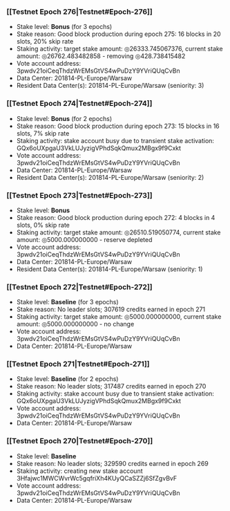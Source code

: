 ### [[Testnet Epoch 276|Testnet#Epoch-276]]
* Stake level: **Bonus** (for 3 epochs)
* Stake reason: Good block production during epoch 275: 16 blocks in 20 slots, 20% skip rate
* Staking activity: target stake amount: ◎26333.745067376, current stake amount: ◎26762.483482858 - removing ◎428.738415482
* Vote account address: 3pwdv21oiCeqThdzWrEMsGtVS4wPuDzY9YVriQUqCvBn
* Data Center: 201814-PL-Europe/Warsaw
* Resident Data Center(s): 201814-PL-Europe/Warsaw (seniority: 3)
### [[Testnet Epoch 274|Testnet#Epoch-274]]
* Stake level: **Bonus** (for 2 epochs)
* Stake reason: Good block production during epoch 273: 15 blocks in 16 slots, 7% skip rate
* Staking activity: stake account busy due to transient stake activation: GQx6oUXpgaU3VkLUJyzigVPhdSqkQmux2MBgx9f9Cxkt
* Vote account address: 3pwdv21oiCeqThdzWrEMsGtVS4wPuDzY9YVriQUqCvBn
* Data Center: 201814-PL-Europe/Warsaw
* Resident Data Center(s): 201814-PL-Europe/Warsaw (seniority: 2)
### [[Testnet Epoch 273|Testnet#Epoch-273]]
* Stake level: **Bonus**
* Stake reason: Good block production during epoch 272: 4 blocks in 4 slots, 0% skip rate
* Staking activity: target stake amount: ◎26510.519050774, current stake amount: ◎5000.000000000 - reserve depleted
* Vote account address: 3pwdv21oiCeqThdzWrEMsGtVS4wPuDzY9YVriQUqCvBn
* Data Center: 201814-PL-Europe/Warsaw
* Resident Data Center(s): 201814-PL-Europe/Warsaw (seniority: 1)
### [[Testnet Epoch 272|Testnet#Epoch-272]]
* Stake level: **Baseline** (for 3 epochs)
* Stake reason: No leader slots; 307619 credits earned in epoch 271
* Staking activity: target stake amount: ◎5000.000000000, current stake amount: ◎5000.000000000 - no change
* Vote account address: 3pwdv21oiCeqThdzWrEMsGtVS4wPuDzY9YVriQUqCvBn
* Data Center: 201814-PL-Europe/Warsaw
### [[Testnet Epoch 271|Testnet#Epoch-271]]
* Stake level: **Baseline** (for 2 epochs)
* Stake reason: No leader slots; 317487 credits earned in epoch 270
* Staking activity: stake account busy due to transient stake activation: GQx6oUXpgaU3VkLUJyzigVPhdSqkQmux2MBgx9f9Cxkt
* Vote account address: 3pwdv21oiCeqThdzWrEMsGtVS4wPuDzY9YVriQUqCvBn
* Data Center: 201814-PL-Europe/Warsaw
### [[Testnet Epoch 270|Testnet#Epoch-270]]
* Stake level: **Baseline**
* Stake reason: No leader slots; 329590 credits earned in epoch 269
* Staking activity: creating new stake account 3Hfajwc1MWCWvrWc5gqfriXh4KUyQCaSZZj6SfZgvBvF
* Vote account address: 3pwdv21oiCeqThdzWrEMsGtVS4wPuDzY9YVriQUqCvBn
* Data Center: 201814-PL-Europe/Warsaw
